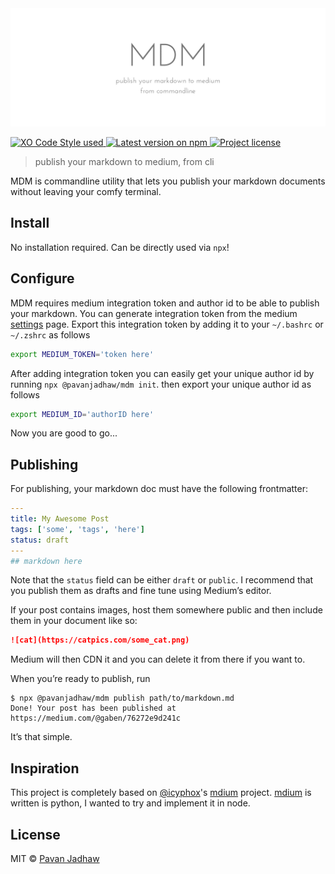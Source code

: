 <div align="center">
	<div>
		<img src=".hero.png" alt="up">
	</div>
</div>
<p align="left">
	<!-- Code Style - XO-Prettier -->
  <a href="https://github.com/xojs/xo">
    <img src="https://img.shields.io/badge/code_style-XO+Prettier-5ed9c7.svg" alt="XO Code Style used"/>
  </a>
	<!-- Version - npm -->
	<a href="https://www.npmjs.com/package/@pavanjadhaw/mdm">
    <img src="https://img.shields.io/npm/v/@pavanjadhaw/mdm.svg" alt="Latest version on npm" />
  </a>
	<!-- License - MIT -->
  <a href="https://github.com/pavanjadhaw/mdm/blob/master/license">
    <img src="https://img.shields.io/github/license/pavanjadhaw/mdm.svg" alt="Project license" />
  </a>
</p>

> publish your markdown to medium, from cli

MDM is commandline utility that lets you publish your markdown documents
without leaving your comfy terminal.

## Install

No installation required. Can be directly used via ```npx```!

## Configure

MDM requires medium integration token and author id to be able to publish your markdown.
You can generate integration token from the medium [settings](https://medium.com/me/settings) page.
Export this integration token by adding it to your `~/.bashrc` or `~/.zshrc` as follows

```sh
export MEDIUM_TOKEN='token here'
```

After adding integration token you can easily get your unique author id by running `npx @pavanjadhaw/mdm init`.
then export your unique author id as follows

```sh
export MEDIUM_ID='authorID here'
```

Now you are good to go...

## Publishing

For publishing, your markdown doc must have the following frontmatter:

```yaml
---
title: My Awesome Post
tags: ['some', 'tags', 'here']
status: draft
---
## markdown here
```

Note that the `status` field can be either `draft` or `public`. I recommend that you publish them as drafts and fine tune using Medium’s editor.

If your post contains images, host them somewhere public and then include them in your document like so:

```markdown
![cat](https://catpics.com/some_cat.png)
```

Medium will then CDN it and you can delete it from there if you want to.

When you’re ready to publish, run

```console
$ npx @pavanjadhaw/mdm publish path/to/markdown.md
Done! Your post has been published at https://medium.com/@gaben/76272e9d241c
```

It’s that simple.

## Inspiration

This project is completely based on [@icyphox](https://github.com/icyphox)'s [mdium](https://github.com/icyphox/mdium) project.
[mdium](https://github.com/icyphox/mdium) is written is python, I wanted to try and implement it in node.

## License

MIT © [Pavan Jadhaw](https://pavanjadhaw.me)
